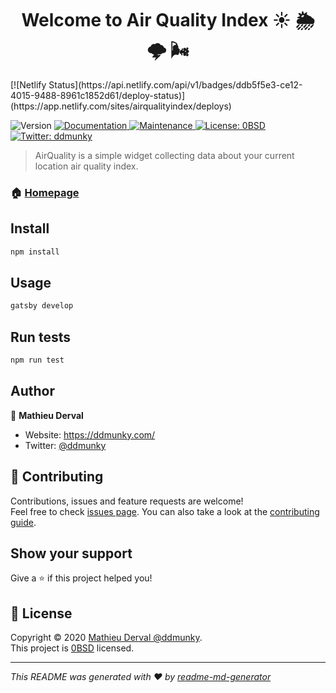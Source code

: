 <h1 align="center">Welcome to Air Quality Index ☀️ 🌦 🌩 🌬</h1>
[![Netlify Status](https://api.netlify.com/api/v1/badges/ddb5f5e3-ce12-4015-9488-8961c1852d61/deploy-status)](https://app.netlify.com/sites/airqualityindex/deploys)
<p>
  <img alt="Version" src="https://img.shields.io/badge/version-0.1.0-blue.svg?cacheSeconds=2592000" />
  <a href="https://github.com/gatsbyjs/gatsby-starter-default#readme" target="_blank">
    <img alt="Documentation" src="https://img.shields.io/badge/documentation-yes-brightgreen.svg" />
  </a>
  <a href="https://github.com/gatsbyjs/gatsby-starter-default/graphs/commit-activity" target="_blank">
    <img alt="Maintenance" src="https://img.shields.io/badge/Maintained%3F-yes-green.svg" />
  </a>
  <a href="https://github.com/gatsbyjs/gatsby-starter-default/blob/master/LICENSE" target="_blank">
    <img alt="License: 0BSD" src="https://img.shields.io/github/license/ddmunky/Air Quality Index" />
  </a>
  <a href="https://twitter.com/ddmunky" target="_blank">
    <img alt="Twitter: ddmunky" src="https://img.shields.io/twitter/follow/ddmunky.svg?style=social" />
  </a>
</p>

> AirQuality is a simple widget collecting data about your current location air quality index.

### 🏠 [Homepage](https://ddmunky.com/air-quality)

## Install

```sh
npm install
```

## Usage

```sh
gatsby develop
```

## Run tests

```sh
npm run test
```

## Author

👤 **Mathieu Derval**

- Website: https://ddmunky.com/
- Twitter: [@ddmunky](https://twitter.com/ddmunky)

## 🤝 Contributing

Contributions, issues and feature requests are welcome!<br />Feel free to check [issues page](https://github.com/gatsbyjs/gatsby/issues). You can also take a look at the [contributing guide](https://github.com/gatsbyjs/gatsby-starter-default/blob/master/CONTRIBUTING.md).

## Show your support

Give a ⭐️ if this project helped you!

## 📝 License

Copyright © 2020 [Mathieu Derval @ddmunky](https://github.com/ddmunky).<br />
This project is [0BSD](https://github.com/gatsbyjs/gatsby-starter-default/blob/master/LICENSE) licensed.

---

_This README was generated with ❤️ by [readme-md-generator](https://github.com/kefranabg/readme-md-generator)_
